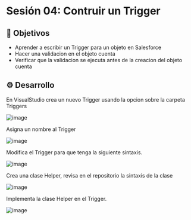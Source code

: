 
# Sesión 04: Contruir un Trigger

## :dart: Objetivos

- Aprender a escribir un Trigger para un objeto en Salesforce
- Hacer una validacion en el objeto cuenta
- Verificar que la validacion se ejecuta antes de la creacion del objeto cuenta

## ⚙ Desarrollo

En VisualStudio crea un nuevo Trigger usando la opcion sobre la carpeta Triggers

![image](https://user-images.githubusercontent.com/523243/145733960-aa939195-f6a0-4bed-960d-8620e9221ef5.png)

Asigna un nombre al Trigger

![image](https://user-images.githubusercontent.com/523243/145734005-402a3282-b03f-4b1b-96d2-96282f971bbe.png)

Modifica el Trigger para que tenga la siguiente sintaxis.

![image](https://user-images.githubusercontent.com/523243/145734088-b0494e9b-5777-4ae1-a84d-4ab410fa9f25.png)

Crea una clase Helper, revisa en el repositorio la sintaxis de la clase

![image](https://user-images.githubusercontent.com/523243/145734136-68071818-4505-4a43-a701-dbe52cdb72c7.png)

Implementa la clase Helper en el Trigger.

![image](https://user-images.githubusercontent.com/523243/145734153-d2954523-1b17-4526-815f-0cfbeb8d49ee.png)





